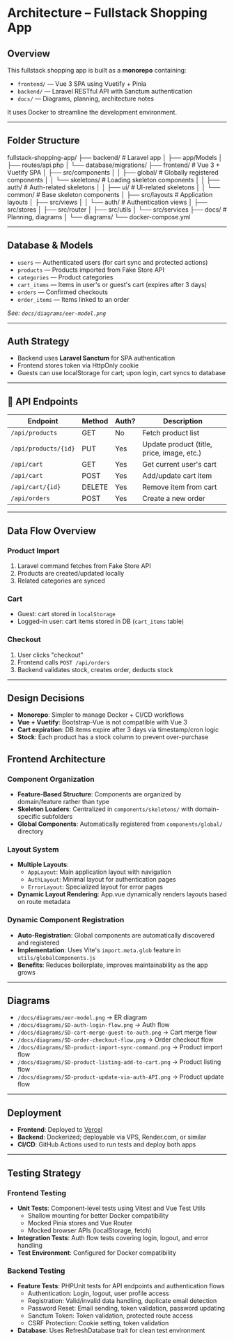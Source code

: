 # Architecture – Fullstack Shopping App

## Overview

This fullstack shopping app is built as a **monorepo** containing:

- `frontend/` — Vue 3 SPA using Vuetify + Pinia
- `backend/` — Laravel RESTful API with Sanctum authentication
- `docs/` — Diagrams, planning, architecture notes

It uses Docker to streamline the development environment.

---

## Folder Structure

fullstack-shopping-app/
├── backend/ # Laravel app
│ ├── app/Models
│ ├── routes/api.php
│ └── database/migrations/
├── frontend/ # Vue 3 + Vuetify SPA
│ ├── src/components
│ │ ├── global/     # Globally registered components
│ │ └── skeletons/  # Loading skeleton components
│ │     ├── auth/      # Auth-related skeletons
│ │     ├── ui/        # UI-related skeletons
│ │     └── common/    # Base skeleton components
│ ├── src/layouts    # Application layouts
│ ├── src/views
│ │ └── auth/      # Authentication views
│ ├── src/stores
│ ├── src/router
│ ├── src/utils
│ └── src/services
├── docs/ # Planning, diagrams
│ └── diagrams/
└── docker-compose.yml

---

## Database & Models

- `users` — Authenticated users (for cart sync and protected actions)
- `products` — Products imported from Fake Store API
- `categories` — Product categories
- `cart_items` — Items in user's or guest's cart (expires after 3 days)
- `orders` — Confirmed checkouts
- `order_items` — Items linked to an order

*See: `docs/diagrams/eer-model.png`*

---

## Auth Strategy

- Backend uses **Laravel Sanctum** for SPA authentication
- Frontend stores token via HttpOnly cookie
- Guests can use localStorage for cart; upon login, cart syncs to database

---

## 🔌 API Endpoints

| Endpoint                    | Method | Auth? | Description                                |
|----------------------------|--------|-------|--------------------------------------------|
| `/api/products`            | GET    | No    | Fetch product list                         |
| `/api/products/{id}`       | PUT    | Yes   | Update product (title, price, image, etc.) |
| `/api/cart`                | GET    | Yes   | Get current user's cart                    |
| `/api/cart`                | POST   | Yes   | Add/update cart item                       |
| `/api/cart/{id}`           | DELETE | Yes   | Remove item from cart                      |
| `/api/orders`              | POST   | Yes   | Create a new order                         |

---

## Data Flow Overview

### Product Import
1. Laravel command fetches from Fake Store API
2. Products are created/updated locally
3. Related categories are synced

### Cart
- Guest: cart stored in `localStorage`
- Logged-in user: cart items stored in DB (`cart_items` table)

### Checkout
1. User clicks "checkout"
2. Frontend calls `POST /api/orders`
3. Backend validates stock, creates order, deducts stock

---

## Design Decisions

- **Monorepo**: Simpler to manage Docker + CI/CD workflows
- **Vue + Vuetify**: Bootstrap-Vue is not compatible with Vue 3
- **Cart expiration**: DB items expire after 3 days via timestamp/cron logic
- **Stock**: Each product has a stock column to prevent over-purchase

## Frontend Architecture

### Component Organization

- **Feature-Based Structure**: Components are organized by domain/feature rather than type
- **Skeleton Loaders**: Centralized in `components/skeletons/` with domain-specific subfolders
- **Global Components**: Automatically registered from `components/global/` directory

### Layout System

- **Multiple Layouts**: 
  - `AppLayout`: Main application layout with navigation
  - `AuthLayout`: Minimal layout for authentication pages
  - `ErrorLayout`: Specialized layout for error pages
- **Dynamic Layout Rendering**: App.vue dynamically renders layouts based on route metadata

### Dynamic Component Registration

- **Auto-Registration**: Global components are automatically discovered and registered
- **Implementation**: Uses Vite's `import.meta.glob` feature in `utils/globalComponents.js`
- **Benefits**: Reduces boilerplate, improves maintainability as the app grows

---

## Diagrams

- `/docs/diagrams/eer-model.png` → ER diagram
- `/docs/diagrams/SD-auth-login-flow.png` → Auth flow
- `/docs/diagrams/SD-cart-merge-guest-to-auth.png` → Cart merge flow
- `/docs/diagrams/SD-order-checkout-flow.png` → Order checkout flow
- `/docs/diagrams/SD-product-import-sync-command.png` → Product import flow
- `/docs/diagrams/SD-product-listing-add-to-cart.png` → Product listing flow
- `/docs/diagrams/SD-product-update-via-auth-API.png` → Product update flow

---

## Deployment

- **Frontend**: Deployed to [Vercel](https://vercel.com)
- **Backend**: Dockerized; deployable via VPS, Render.com, or similar
- **CI/CD**: GitHub Actions used to run tests and deploy both apps

---

## Testing Strategy

### Frontend Testing

- **Unit Tests**: Component-level tests using Vitest and Vue Test Utils
  - Shallow mounting for better Docker compatibility
  - Mocked Pinia stores and Vue Router
  - Mocked browser APIs (localStorage, fetch)
- **Integration Tests**: Auth flow tests covering login, logout, and error handling
- **Test Environment**: Configured for Docker compatibility

### Backend Testing

- **Feature Tests**: PHPUnit tests for API endpoints and authentication flows
  - Authentication: Login, logout, user profile access
  - Registration: Valid/invalid data handling, duplicate email detection
  - Password Reset: Email sending, token validation, password updating
  - Sanctum Token: Token validation, protected route access
  - CSRF Protection: Cookie setting, token validation
- **Database**: Uses RefreshDatabase trait for clean test environment